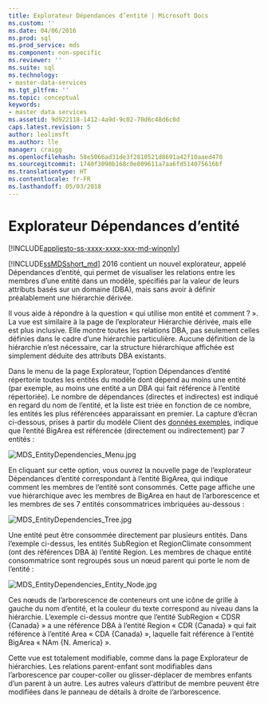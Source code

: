 ```yaml
---
title: Explorateur Dépendances d’entité | Microsoft Docs
ms.custom: ''
ms.date: 04/06/2016
ms.prod: sql
ms.prod_service: mds
ms.component: non-specific
ms.reviewer: ''
ms.suite: sql
ms.technology:
- master-data-services
ms.tgt_pltfrm: ''
ms.topic: conceptual
keywords:
- master data services
ms.assetid: 9d922118-1412-4a9d-9c02-70d6c48d6c0d
caps.latest.revision: 5
author: leolimsft
ms.author: lle
manager: craigg
ms.openlocfilehash: 58e5066ad31de3f2810521d8691a42f10aaed470
ms.sourcegitcommit: 1740f3090b168c0e809611a7aa6fd514075616bf
ms.translationtype: HT
ms.contentlocale: fr-FR
ms.lasthandoff: 05/03/2018
---
```

# <a name="entity-dependencies-explorer"></a>Explorateur Dépendances d’entité

[!INCLUDE[appliesto-ss-xxxx-xxxx-xxx-md-winonly](../includes/appliesto-ss-xxxx-xxxx-xxx-md-winonly.md)]

  
[!INCLUDE[ssMDSshort_md](../includes/ssmdsshort-md.md)] 2016 contient un nouvel explorateur, appelé Dépendances d’entité, qui permet de visualiser les relations entre les membres d’une entité dans un modèle, spécifiés par la valeur de leurs attributs basés sur un domaine (DBA), mais sans avoir à définir préalablement une hiérarchie dérivée.   
  
Il vous aide à répondre à la question « qui utilise mon entité et comment ? ». La vue est similaire à la page de l’explorateur Hiérarchie dérivée, mais elle est plus inclusive. Elle montre toutes les relations DBA, pas seulement celles définies dans le cadre d’une hiérarchie particulière. Aucune définition de la hiérarchie n’est nécessaire, car la structure hiérarchique affichée est simplement déduite des attributs DBA existants.  
  
Dans le menu de la page Explorateur, l’option Dépendances d’entité répertorie toutes les entités du modèle dont dépend au moins une entité (par exemple, au moins une entité a un DBA qui fait référence à l’entité répertoriée). Le nombre de dépendances (directes et indirectes) est indiqué en regard du nom de l’entité, et la liste est triée en fonction de ce nombre, les entités les plus référencées apparaissant en premier. La capture d’écran ci-dessous, prises à partir du modèle Client des [données exemples](https://msdn.microsoft.com/library/master-data-services-sample.aspx), indique que l’entité BigArea est référencée (directement ou indirectement) par 7 entités :  
  
![MDS_EntityDependencies_Menu.jpg](../master-data-services/media/mds-entitydependencies-menu-jpg.jpg)  
    
En cliquant sur cette option, vous ouvrez la nouvelle page de l’explorateur Dépendances d’entité correspondant à l’entité BigArea, qui indique comment les membres de l’entité sont consommés. Cette page affiche une vue hiérarchique avec les membres de BigArea en haut de l’arborescence et les membres de ses 7 entités consommatrices imbriquées au-dessous :  
  
![MDS_EntityDependencies_Tree.jpg](../master-data-services/media/mds-entitydependencies-tree-jpg.jpg)  
    
Une entité peut être consommée directement par plusieurs entités. Dans l’exemple ci-dessus, les entités SubRegion et RegionClimate consomment (ont des références DBA à) l’entité Region. Les membres de chaque entité consommatrice sont regroupés sous un nœud parent qui porte le nom de l’entité :   
  
![MDS_EntityDependencies_Entity_Node.jpg](../master-data-services/media/mds-entitydependencies-entity-node-jpg.jpg)  
  
Ces nœuds de l’arborescence de conteneurs ont une icône de grille à gauche du nom d’entité, et la couleur du texte correspond au niveau dans la hiérarchie. L’exemple ci-dessus montre que l’entité SubRegion « CDSR {Canada} » a une référence DBA à l’entité Region « CDR {Canada} » qui fait référence à l’entité Area « CDA {Canada} », laquelle fait référence à l’entité BigArea « NAm {N. America} ».  
  
Cette vue est totalement modifiable, comme dans la page Explorateur de hiérarchies. Les relations parent-enfant sont modifiables dans l’arborescence par couper-coller ou glisser-déplacer de membres enfants d’un parent à un autre. Les autres valeurs d’attribut de membre peuvent être modifiées dans le panneau de détails à droite de l’arborescence.   
  
  
  
  

